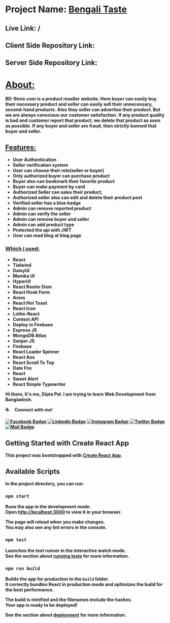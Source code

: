 # Project Name: [Bengali Taste]()

## Live Link: /

## Client Side Repository Link: 

## Server Side Repository Link: 
# <b><u>About:</u><b>

<p>BD-Store.com is a product reseller website. Here buyer can easily buy their necessary product and seller can easily sell their unnecessary, second-hand products. Also they seller can  advertise their product. But we are always conscious our customer satisfaction. If any product quality is bad and customer report that product, we delete that product as soon as possible. If any buyer and seller are fraud, then strictly banned that buyer and seller.<p> 

## <u>Features:</u>
* User Authentication
* Seller verification system
* User can choose their role(seller or buyer)
* Only authorized buyer can purchase product
* Buyer also can bookmark their favorite product 
* Buyer can make payment by card
* Authorized Seller can sales their product,
* Authorized seller also can edit and delete their product post
* Verified seller has a blue badge
* Admin can remove reported product
* Admin can verify the seller
* Admin can remove buyer and seller
* Admin can add product type
* Protected the api with JWT
* User can read blog at blog page


### <u>Which i used:</u>
* React
* Tialwind
* DaisyUI
* Mamba UI
* HyperUI
* React Router Dom
* React Hook Form
* Axios
* React Hot Toast
* React Icon
* Lottie-React
* Context API
* Deploy in Firebase
* Express JS
* MongoDB Atlas
* Swiper JS 
* Firebase
* React Loader Spinner
* React Aos
* React Scroll To Top
* Date Fns
* React 
* Sweet Alert
* React Simple Typewriter

Hi there, It's me, Dipta Pal. I am trying to learn Web Development from Bangladesh.

:coffee: &emsp;Connect with me!

[![Facebook Badge](https://img.shields.io/badge/Facebook-1877F2?style=for-the-badge&logo=facebook&logoColor=white)](https://www.facebook.com/diptapal98) [![Linkedin Badge](https://img.shields.io/badge/LinkedIn-0077B5?style=for-the-badge&logo=linkedin&logoColor=white)](https://www.linkedin.com/in/dipta-pal/) [![Instagram Badge](https://img.shields.io/badge/Instagram-E4405F?style=for-the-badge&logo=instagram&logoColor=white)](https://www.instagram.com/dipta_pal_98/) [![Twitter Badge](https://img.shields.io/badge/Twitter-1DA1F2?style=for-the-badge&logo=twitter&logoColor=white)](https://twitter.com/DiptaPal98) [![Mail Badge](https://img.shields.io/badge/Gmail-D14836?style=for-the-badge&logo=gmail&logoColor=white)](mailto:diptapal1998@gmail.com)


## Getting Started with Create React App

This project was bootstrapped with [Create React App](https://github.com/facebook/create-react-app).

## Available Scripts

In the project directory, you can run:

### `npm start`

Runs the app in the development mode.\
Open [http://localhost:3000](http://localhost:3000) to view it in your browser.

The page will reload when you make changes.\
You may also see any lint errors in the console.

### `npm test`

Launches the test runner in the interactive watch mode.\
See the section about [running tests](https://facebook.github.io/create-react-app/docs/running-tests) for more information.

### `npm run build`

Builds the app for production to the `build` folder.\
It correctly bundles React in production mode and optimizes the build for the best performance.

The build is minified and the filenames include the hashes.\
Your app is ready to be deployed!

See the section about [deployment](https://facebook.github.io/create-react-app/docs/deployment) for more information.

